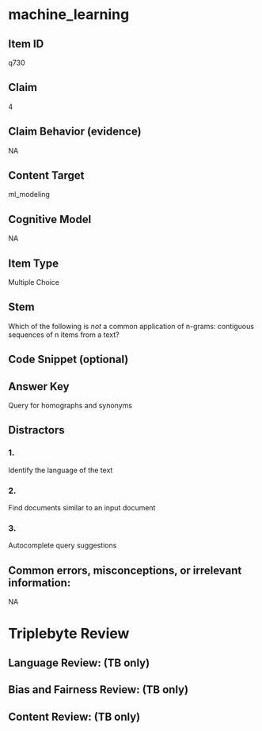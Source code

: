 # machine_learning

## Item ID
q730

## Claim
4

## Claim Behavior (evidence)
NA

## Content Target
ml_modeling

## Cognitive Model
NA

## Item Type
Multiple Choice

## Stem
Which of the following is *not* a common application of n-grams: contiguous sequences of n items from a text?

## Code Snippet (optional)


## Answer Key
Query for homographs and synonyms

## Distractors

### 1.
Identify the language of the text

### 2.
Find documents similar to an input document

### 3.
Autocomplete query suggestions

## Common errors, misconceptions, or irrelevant information:
NA

# Triplebyte Review


## Language Review: (TB only)


## Bias and Fairness Review: (TB only)


## Content Review: (TB only)

